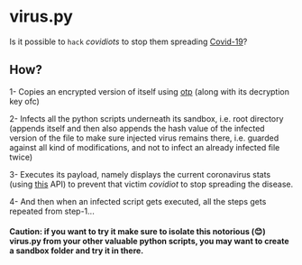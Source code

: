 # virus.py
Is it possible to `hack` *covidiots* to stop them spreading [Covid-19](https://www.wikiwand.com/en/Coronavirus_disease_2019)?

## How?
1- Copies an encrypted version of itself using [otp](https://www.wikiwand.com/en/One-time_pad) (along with its decryption key ofc)

2- Infects all the python scripts underneath its sandbox, i.e. root directory (appends itself and then also appends the hash value of the infected version of the file to make sure injected virus remains there, i.e. guarded against all kind of modifications, and not to infect an already infected file twice)

3- Executes its payload, namely displays the current coronavirus stats (using [this](https://corona-stats.online/?top=15) API) to prevent that victim *covidiot* to stop spreading the disease.

4- And then when an infected script gets executed, all the steps gets repeated from step-1...

#### Caution: if you want to try it make sure to isolate this notorious (:blush:) virus.py from your other valuable python scripts, you may want to create a sandbox folder and try it in there.
